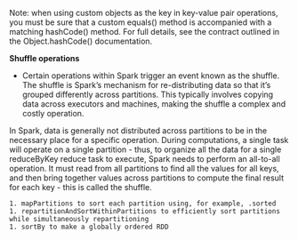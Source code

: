 Note: when using custom objects as the key in key-value pair operations, you must be sure that a custom equals() method is accompanied with a matching hashCode() method. For full details, see the contract outlined in the Object.hashCode() documentation.

**Shuffle operations**

* Certain operations within Spark trigger an event known as the shuffle. The shuffle is Spark’s mechanism for re-distributing data so that it’s grouped differently across partitions. This typically involves copying data across executors and machines, making the shuffle a complex and costly operation.

In Spark, data is generally not distributed across partitions to be in the necessary place for a specific operation. During computations, a single task will operate on a single partition - thus, to organize all the data for a single reduceByKey reduce task to execute, Spark needs to perform an all-to-all operation. It must read from all partitions to find all the values for all keys, and then bring together values across partitions to compute the final result for each key - this is called the shuffle.


    1. mapPartitions to sort each partition using, for example, .sorted
    1. repartitionAndSortWithinPartitions to efficiently sort partitions while simultaneously repartitioning
    1. sortBy to make a globally ordered RDD
